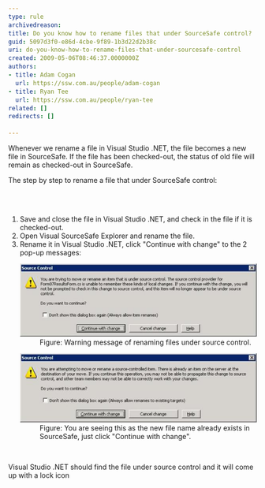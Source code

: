 ```yaml
---
type: rule
archivedreason: 
title: Do you know how to rename files that under SourceSafe control?
guid: 5097d3f0-e86d-4cbe-9f89-1b3d22d2b38c
uri: do-you-know-how-to-rename-files-that-under-sourcesafe-control
created: 2009-05-06T08:46:37.0000000Z
authors:
- title: Adam Cogan
  url: https://ssw.com.au/people/adam-cogan
- title: Ryan Tee
  url: https://ssw.com.au/people/ryan-tee
related: []
redirects: []

---
```




  <p>Whenever we rename a file in Visual Studio .NET, the file becomes a new file in SourceSafe. If the file has been checked-out, the status of old file will remain as checked-out in SourceSafe.</p>
<p>The step by step to rename a file that under SourceSafe control: </p>

<br><excerpt class='endintro'></excerpt><br>

  <ol>
    <li>Save and close the file in Visual Studio .NET, and check in the file if it is checked-out. </li>
    <li>Open Visual SourceSafe Explorer and rename the file. </li>
    <li>Rename it in Visual Studio .NET, click "Continue with change" to the 2 pop-up messages:<br>
    <dl class="image">
        <dt><img alt="" style="border-bottom:0px solid;border-left:0px solid;border-top:0px solid;border-right:0px solid;" border="0" src="RenameVSS1_small.jpg" /> </dt>
        <dd>Figure: Warning message of renaming files under source control.</dd>
    </dl>
    <dl class="image">
        <dt><img alt="" style="border-bottom:0px solid;border-left:0px solid;border-top:0px solid;border-right:0px solid;" border="0" src="RenameVSS2_small.jpg" /> </dt>
        <dd>Figure: You are seeing this as the new file name already exists in SourceSafe, just click "Continue with change".</dd>
    </dl>
    </li>
</ol>
<p> </p>
Visual Studio .NET should find the file under source control and it will come up with a lock icon



